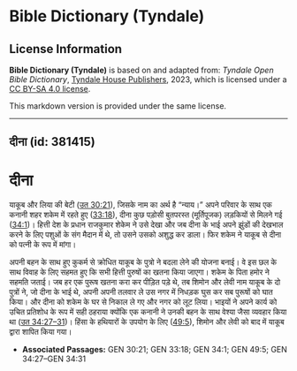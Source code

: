 # Bible Dictionary (Tyndale)

## License Information

**Bible Dictionary (Tyndale)** is based on and adapted from: _Tyndale Open Bible Dictionary_, [Tyndale House Publishers](https://tyndaleopenresources.com/), 2023, which is licensed under a [CC BY-SA 4.0 license](https://creativecommons.org/licenses/by-sa/4.0/legalcode.en).

This markdown version is provided under the same license.



--------------------------------

## दीना (id: 381415)

दीना
====

याकूब और लिया की बेटी ([उत 30:21](https://ref.ly/Gen30:21)), जिसके नाम का अर्थ है “न्याय।” अपने परिवार के साथ एक कनानी शहर शकेम में रहते हुए ([33:18](https://ref.ly/Gen33:18)), दीना कुछ पड़ोसी बुतपरस्त (मूर्तिपूजक) लड़कियों से मिलने गई ([34:1](https://ref.ly/Gen34:1))। हित्ती देश के प्रधान राजकुमार शेकेम ने उसे देखा और जब दीना के भाई अपने झुंडों की देखभाल करने के लिए पशुओं के संग मैदान में थे, तो उसने उसको अशुद्ध कर डाला। फिर शकेम ने याकूब से दीना को पत्नी के रूप में मांगा।

अपनी बहन के साथ हुए कुकर्म से क्रोधित याकूब के पुत्रो ने बदला लेने की योजना बनाई। वे इस छल के साथ विवाह के लिए सहमत हुए कि सभी हित्ती पुरुषों का खतना किया जाएगा। शकेम के पिता हमोर ने सहमति जताई। जब हर एक पुरूष खतना करा कर पीड़ित पड़े थे, तब शिमोन और लेवी नाम याकूब के दो पुत्रों ने, जो दीना के भाई थे, अपनी अपनी तलवार ले उस नगर में निधड़क घुस कर सब पुरूषों को घात किया। और दीना को शकेम के घर से निकाल ले गए और नगर को लूट लिया। भाइयों ने अपने कार्य को उचित प्रतिशोध के रूप में सही ठहराया क्योंकि एक कनानी ने उनकी बहन के साथ वेश्या जैसा व्यवहार किया था ([उत 34:27–31](https://ref.ly/Gen34:27-Gen34:31))। हिंसा के हथियारों के उपयोग के लिए ([49:5](https://ref.ly/Gen49:5)), शिमोन और लेवी को बाद में याकूब द्वारा शापित किया गया।

* **Associated Passages:** GEN 30:21; GEN 33:18; GEN 34:1; GEN 49:5; GEN 34:27–GEN 34:31

